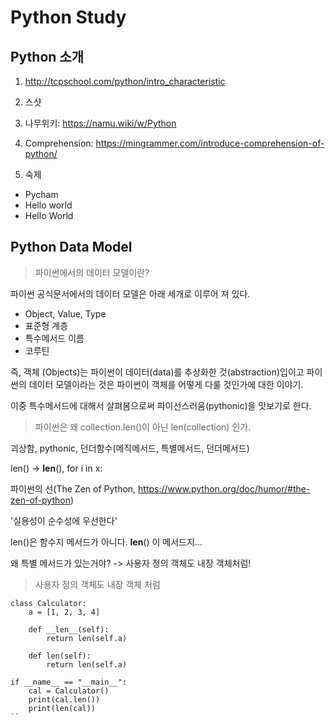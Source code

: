 Python Study
=========

## Python 소개

1. http://tcpschool.com/python/intro_characteristic

2. 스샷

3. 나무위키: https://namu.wiki/w/Python

4. Comprehension: https://mingrammer.com/introduce-comprehension-of-python/

5. 숙제
- Pycham
- Hello world
- Hello World

## Python Data Model
> 파이썬에서의 데이터 모델이란?
 
파이썬 공식문서에서의 데이터 모델은 아래 세개로 이루어 져 있다. 
- Object, Value, Type
- 표준형 계층
- 특수메서드 이름
- 코루틴

즉, 객체 (Objects)는 파이썬이 데이터(data)를 추상화한 것(abstraction)입이고 파이썬의 데이터 모델이라는 것은
파이썬이 객체를 어떻게 다룰 것인가에 대한 이야기.

이중 특수메서드에 대해서 살펴봄으로써 파이선스러움(pythonic)을 맛보기로 한다.
   
> 파이썬은 왜 collection.len()이 아닌 len(collection) 인가.

괴상함, pythonic, 던더함수(메직메서드, 특별메서드, 던더메서드)

len() -> __len__(), for i in x:

파이썬의 선(The Zen of Python, https://www.python.org/doc/humor/#the-zen-of-python)

'실용성이 순수성에 우선한다'

len()은 함수지 메서드가 아니다. __len__() 이 메서드지...

왜 특별 메서드가 있는거야? -> 사용자 정의 객체도 내장 객체처럼!

> 사용자 정의 객체도 내장 객체 처럼
```
class Calculator:
    a = [1, 2, 3, 4]

    def __len__(self):
        return len(self.a)

    def len(self):
        return len(self.a)

if __name__ == "__main__":
    cal = Calculator()
    print(cal.len())
    print(len(cal))
``
